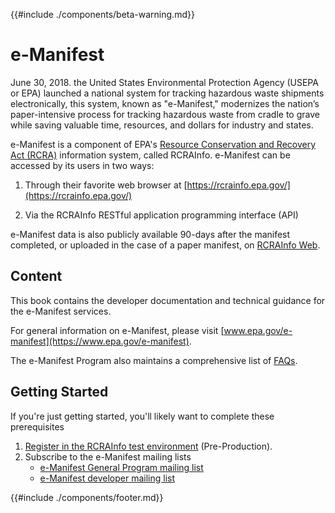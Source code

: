 {{#include ./components/beta-warning.md}}

# e-Manifest

June 30, 2018. the United States Environmental Protection Agency (USEPA or EPA) launched a national system for tracking
hazardous waste shipments electronically, this system, known as "e-Manifest," modernizes the nation’s paper-intensive
process for tracking hazardous waste from cradle to grave while saving valuable time, resources, and dollars for
industry and states.

e-Manifest is a component of EPA's [Resource Conservation and Recovery Act (RCRA)](https://www.epa.gov/rcra) information
system, called RCRAInfo.
e-Manifest can be accessed by its users in two ways:

1. Through their favorite web browser at [https://rcrainfo.epa.gov/](https://rcrainfo.epa.gov/)

2. Via the RCRAInfo RESTful application programming interface (API)

e-Manifest data is also publicly available 90-days after the manifest completed, or uploaded in the case of a paper
manifest, on [RCRAInfo Web](https://rcrapublic.epa.gov/rcrainfoweb/action/main-menu/view).

## Content

This book contains the developer documentation and technical guidance for the e-Manifest services.

For general information on e-Manifest, please visit [www.epa.gov/e-manifest](https://www.epa.gov/e-manifest).

The e-Manifest Program also maintains a comprehensive list
of [FAQs](https://www.epa.gov/e-manifest/frequent-questions-about-e-manifest).

## Getting Started

If you're just getting started, you'll likely want to complete these prerequisites

1. [Register in the RCRAInfo test environment](./Intro/registration.md) (Pre-Production).
2. Subscribe to the e-Manifest mailing lists
   - [e-Manifest General Program mailing list](https://public.govdelivery.com/accounts/USEPAORCR/subscriber/new?topic_id=USEPAORCR_4)
   - [e-Manifest developer mailing list](https://public.govdelivery.com/accounts/USEPAORCR/subscriber/new?topic_id=USEPAORCR_9)

{{#include ./components/footer.md}}
